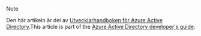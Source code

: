 > [!NOTE]
> <span data-ttu-id="cc69b-101">Den här artikeln är del av [Utvecklarhandboken för Azure Active Directory](../articles/active-directory/develop/active-directory-developers-guide.md).</span><span class="sxs-lookup"><span data-stu-id="cc69b-101">This article is part of the [Azure Active Directory developer's guide](../articles/active-directory/develop/active-directory-developers-guide.md).</span></span>
>
>
